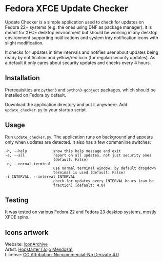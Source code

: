 # Fedora XFCE Update Checker

Update Checker is a simple application used to check for updates on Fedora 22+ systems (e.g. the
ones using DNF as package manager). It is meant for XFCE desktop environment but should be working 
in any desktop environment supporting notifications and system tray notification icons with slight 
modification.

It checks for updates in time intervals and notifies user about updates being ready by notification
and yellow/red icon (for regular/security updates). As a default it only cares about security
updates and checks every 4 hours.


## Installation

Prerequisities are `python3` and `python3-gobject` packages, which should be installed on Fedora by 
default.

Download the application directory and put it anywhere. Add `update_checker.py` to your startup 
script.


## Usage

Run `update_checker.py`. The application runs on background and appears only when updates are 
detected. It also has a few commanline switches:
    
    -h, --help            show this help message and exit
    -a, --all             report on all updates, not just security ones
                          (default: False)
    -n, --normal-terminal
                          use normal terminal window, by default dropdown
                          terminal is used (default: False)
    -i INTERVAL, --interval INTERVAL
                          check for updates every INTERVAL hours (can be
                          fraction) (default: 4.0)
    
    
## Testing

It was tested on various Fedora 22 and Fedora 23 desktop systems, mostly XFCE spins.


## Icons artwork

Website: [IconArchive](http://www.iconarchive.com/show/soft-scraps-icons-by-hopstarter.html)    
Artist: [Hopstarter (Jojo Mendoza)](http://www.iconarchive.com/artist/hopstarter.html)  
License: [CC Attribution-Noncommercial-No Derivate 4.0](http://creativecommons.org/licenses/by-nc-nd/4.0/)  

